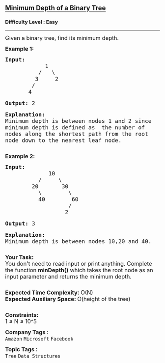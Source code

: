 <h2><a href="https://www.geeksforgeeks.org/problems/minimum-depth-of-a-binary-tree/1?page=2&category=Tree&difficulty=Basic,Easy&sortBy=submissions">Minimum Depth of a Binary Tree</a></h2><h3>Difficulty Level : Easy</h3><hr><div class="problems_problem_content__Xm_eO"><p><span style="font-size:18px">Given a binary tree, find its minimum depth.</span></p>

<p><strong><span style="font-size:18px">Example 1:</span></strong></p>

<pre><span style="font-size:18px"><strong>Input:</strong>
            1
          /   \
         3     2
        /
       4           </span>

<span style="font-size:18px"><strong>Output:</strong> 2</span>

<span style="font-size:18px"><strong>Explanation:</strong></span>
<span style="font-size:18px">Minimum depth is between nodes 1 and 2 since
minimum depth is defined as  the number of 
nodes along the shortest path from the root 
node down to the nearest leaf node.</span></pre>

<p><br>
<strong><span style="font-size:18px">Example 2:</span></strong></p>

<pre><span style="font-size:18px"><strong>Input:</strong>
             10
          /     \
        20       30
          \        \   
          40        60 
                   /
                  2 </span>

<span style="font-size:18px"><strong>Output: </strong>3</span>

<span style="font-size:18px"><strong>Explanation:</strong>
Minimum depth is between nodes 10,20 and 40.</span></pre>

<p><br>
<span style="font-size:18px"><strong>Your Task: &nbsp;</strong><br>
You don't need to read input or print anything. Complete the function <strong>minDepth()</strong> which takes the root node as an input parameter and returns the minimum depth.</span><br>
&nbsp;</p>

<p><span style="font-size:18px"><strong>Expected Time Complexity: </strong>O(N)<br>
<strong>Expected Auxiliary Space: </strong>O(height of the tree)</span><br>
&nbsp;</p>

<p><span style="font-size:18px"><strong>Constraints:</strong><br>
1 ≤ N ≤ 10^5</span></p>
</div><p><span style=font-size:18px><strong>Company Tags : </strong><br><code>Amazon</code>&nbsp;<code>Microsoft</code>&nbsp;<code>Facebook</code>&nbsp;<br><p><span style=font-size:18px><strong>Topic Tags : </strong><br><code>Tree</code>&nbsp;<code>Data Structures</code>&nbsp;